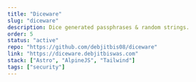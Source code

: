 ```yaml
---
title: "Diceware"
slug: "diceware"
description: Dice generated passphrases & random strings.
order: 5
status: "active"
repo: "https://github.com/debjitbis08/diceware"
link: "https://diceware.debjitbiswas.com"
stack: ["Astro", "AlpineJS", "Tailwind"]
tags: ["security"]
---
```

